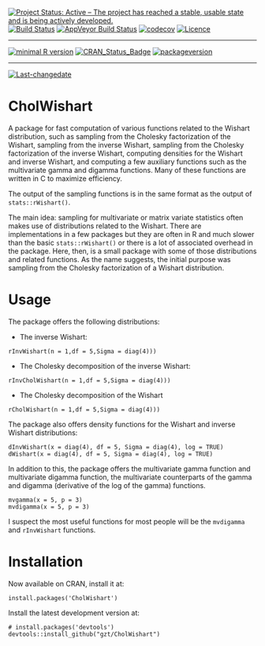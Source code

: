 
[![Project Status: Active – The project has reached a stable, usable state and is being actively developed.](http://www.repostatus.org/badges/latest/active.svg)](http://www.repostatus.org/#active) [![Build Status](https://travis-ci.org/gzt/CholWishart.svg?branch=devel)](https://travis-ci.org/gzt/CholWishart) [![AppVeyor Build Status](https://ci.appveyor.com/api/projects/status/github/gzt/CholWishart?branch=devel&svg=true)](https://ci.appveyor.com/project/gzt/CholWishart) [![codecov](https://codecov.io/gh/gzt/CholWishart/branch/devel/graph/badge.svg)](https://codecov.io/gh/gzt/CholWishart) [![Licence](https://img.shields.io/badge/licence-GPL--3-blue.svg)](https://www.gnu.org/licenses/gpl-3.0.en.html)

------------------------------------------------------------------------

[![minimal R version](https://img.shields.io/badge/R%3E%3D-3.3.2-6666ff.svg)](https://cran.r-project.org/) [![CRAN\_Status\_Badge](http://www.r-pkg.org/badges/version/CholWishart)](https://cran.r-project.org/package=CholWishart) [![packageversion](https://img.shields.io/badge/Package%20version-0.9.3-orange.svg?style=flat-square)](commits/master)

------------------------------------------------------------------------

[![Last-changedate](https://img.shields.io/badge/last%20change-2018--07--28-yellowgreen.svg)](/commits/master)

<!-- README.md is generated from README.Rmd. Please edit that file -->
CholWishart
===========

A package for fast computation of various functions related to the Wishart distribution, such as sampling from the Cholesky factorization of the Wishart, sampling from the inverse Wishart, sampling from the Cholesky factorization of the inverse Wishart, computing densities for the Wishart and inverse Wishart, and computing a few auxiliary functions such as the multivariate gamma and digamma functions. Many of these functions are written in C to maximize efficiency.

The output of the sampling functions is in the same format as the output of `stats::rWishart()`.

The main idea: sampling for multivariate or matrix variate statistics often makes use of distributions related to the Wishart. There are implementations in a few packages but they are often in R and much slower than the basic `stats::rWishart()` or there is a lot of associated overhead in the package. Here, then, is a small package with some of those distributions and related functions. As the name suggests, the initial purpose was sampling from the Cholesky factorization of a Wishart distribution.

Usage
=====

The package offers the following distributions:

-   The inverse Wishart:

<!-- -->

    rInvWishart(n = 1,df = 5,Sigma = diag(4)))

-   The Cholesky decomposition of the inverse Wishart:

<!-- -->

    rInvCholWishart(n = 1,df = 5,Sigma = diag(4)))

-   The Cholesky decomposition of the Wishart

<!-- -->

    rCholWishart(n = 1,df = 5,Sigma = diag(4)))

The package also offers density functions for the Wishart and inverse Wishart distributions:

    dInvWishart(x = diag(4), df = 5, Sigma = diag(4), log = TRUE)
    dWishart(x = diag(4), df = 5, Sigma = diag(4), log = TRUE)

In addition to this, the package offers the multivariate gamma function and multivariate digamma function, the multivariate counterparts of the gamma and digamma (derivative of the log of the gamma) functions.

    mvgamma(x = 5, p = 3)
    mvdigamma(x = 5, p = 3)

I suspect the most useful functions for most people will be the `mvdigamma` and `rInvWishart` functions.

Installation
============

Now available on CRAN, install it at:

    install.packages('CholWishart')

Install the latest development version at:

    # install.packages('devtools')
    devtools::install_github("gzt/CholWishart")
